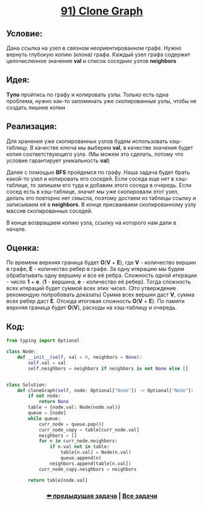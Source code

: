 <div align='center'>
<h1><a href='https://leetcode.com/problems/clone-graph/description/'><strong>91) Clone Graph</strong></a></h1>
</div>

## **Условие:**

Дана ссылка на узел в связном неориентированном графе. Нужно вернуть глубокую копию (клона) графа. Каждый узел графа содержит целочисленное значение **val** и список соседних узлов **neighbors**

## **Идея:**

**Tупо** пройтись по графу и копировать узлы. Только есть одна проблема, нужно как-то запоминать уже скопированные узлы, чтобы не создать лишние копии

## **Реализация:**

Для хранения уже скопированных узлов будем использовать хэш-таблицу. В качестве ключа мы выберем **val**, в качестве значения будет копия соответствующего узла. (Мы можем это сделать, потому что условие гарантирует уникальность **val**)

Далее с помощью **BFS** пройдемся по графу. Наша задача будет брать какой-то узел и копировать его соседей. Если соседа еще нет в хэш-таблице, то запишем его туда и добавим этого соседа в очередь. Если сосед есть в хэш-таблице, значит мы уже скопировали этот узел, делать это повторно нет смысла, поэтому достаем из таблицы ссылку и записываем её в **neighbors**. В конце присваиваем скопированному узлу массив скопированных соседей.

В конце возвращаем копию узла, ссылку на которого нам дали в начале.



## **Оценка:**

По времени верхняя граница будет **O**(**V** + **E**), где **V** - количество вершин в графе, **E** - количество ребер в графе. За одну итерацию мы будем обрабатывать одну вершину и все её ребра. Сложность одной итерации - число **1** + **e**. (**1** - вершина, **e** - количество её ребер). Тогда сложность всех итераций будет суммой всех этих чисел. (Это утверждение рекомендую попробовать доказать) Сумма всех вершин даст **V**, сумма всех ребер даст **E**. Отсюда итоговая сложность **O**(**V** + **E**). По памяти верхняя граница будет **O**(**V**), расходы на хэш-таблицу и очередь.

## Код:
```python
from typing import Optional

class Node:
    def __init__(self, val = 0, neighbors = None):
        self.val = val
        self.neighbors = neighbors if neighbors is not None else []


class Solution:
    def cloneGraph(self, node: Optional["Node"]) -> Optional["Node"]:
        if not node:
            return None
        table = {node.val: Node(node.val)}
        queue = [node]
        while queue:
            curr_node = queue.pop(0)
            curr_node_copy = table[curr_node.val]
            neighbors = []
            for n in curr_node.neighbors:
                if n.val not in table:
                    table[n.val] = Node(n.val)
                    queue.append(n)
                neighbors.append(table[n.val])
            curr_node_copy.neighbors = neighbors

        return table[node.val]

```

<div align='center'><h3><a href='https://github.com/TAskMAster339/PythonAlgorithms/tree/main/90.Surrounded%20Regions'>⬅️ предыдущая задача</a>&nbsp;|&nbsp;<a href='https://github.com/TAskMAster339/PythonAlgorithms/tree/main/README.md'>Все задачи</a></h3></div>